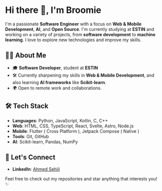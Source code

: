 # Hi there 👋, I'm Broomie

I'm a passionate **Software Engineer** with a focus on **Web & Mobile Development**, **AI**, and **Open Source**. I'm currently studying at **ESTIN** and working on a variety of projects, from **software development** to **machine learning**. I love to explore new technologies and improve my skills.

## 👨‍💻 About Me

- 🎓 **Software Developer**, student at **ESTIN**
- 🛠️ Currently sharpening my skills in **Web & Mobile Development**, and also learning **AI frameworks** like **Scikit-learn**.
- 🌍 Open to remote work and collaborations.

## 🛠️ Tech Stack

- **Languages**: Python, JavaScript, Kotlin, C, C++
- **Web**: HTML, CSS, TypeScript, React, Svelte, Astro, Node.js
- **Mobile**: Flutter ( Cross Platform ), Jetpack Compose ( Native )
- **Tools**: Git, GitHub
- **AI**: Scikit-learn, Pandas, NumPy

## 💬 Let's Connect

- **LinkedIn**: [Ahmed Sehili](https://www.linkedin.com/in/sehili-ahmed)

Feel free to check out my repositories and star anything that interests you! ✨
